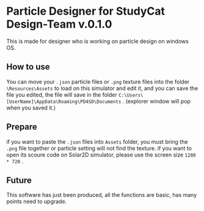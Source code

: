 # Particle Designer for StudyCat Design-Team v.0.1.0

This is made for designer who is working on particle design on windows OS.

## How to use

You can move your `.json` particle files or `.png` texture files into the folder `\Resources\Assets` to load on this simulator and edit it, and you can save the file you edited, the file will save in the folder `C:\Users\[UserName]\AppData\Roaming\PD4SD\Documents` . (explorer window will pop when you saved it.)



## Prepare

if you want to paste the `.json` files into `Assets` folder, you must bring the `.png` file together or particle setting will not find the texture.
if you want to open its scoure code on Solar2D simulator, please use the screen size `1280 * 720` .

## Future

This software has just been produced, all the functions are basic, has many points need to upgrade.
